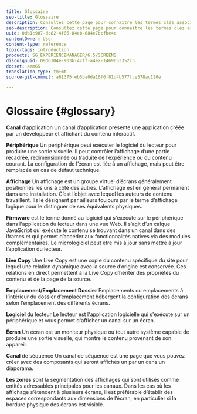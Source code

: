 ```yaml
---
title: Glossaire
seo-title: Glossaire
description: Consultez cette page pour connaître les termes clés associés à AEM Screens.
seo-description: Consultez cette page pour connaître les termes clés associés à AEM Screens.
uuid: 0db1c907-dc82-4f06-84eb-084e7bcfbe4c
contentOwner: User
content-type: reference
topic-tags: introduction
products: SG_EXPERIENCEMANAGER/6.5/SCREENS
discoiquuid: 09d6104e-903b-4cff-a4e2-1469653352c3
docset: aem65
translation-type: tm+mt
source-git-commit: a61375feb5ba0da16f6f81d4b577fce578ac120e

---
```



# Glossaire {#glossary}

**Canal** d’application Un canal d’application présente une application créée par un développeur et affichant du contenu interactif.

**Périphérique** Un périphérique peut exécuter le logiciel du lecteur pour produire une sortie visuelle. Il peut contrôler l’affichage d’une partie recadrée, redimensionnée ou traduite de l’expérience ou du contenu courant. La configuration de l’écran est liée à un affichage, mais peut être remplacée en cas de défaut technique.

**Affichage** Un affichage est un groupe virtuel d’écrans généralement positionnés les uns à côté des autres. L’affichage est en général permanent dans une installation. C’est l’objet avec lequel les auteurs de contenu travaillent. Ils le désignent par ailleurs toujours par le terme d’affichage logique pour le distinguer de ses équivalents physiques.

**Firmware** est le terme donné au logiciel qui s'exécute sur le périphérique dans l'application du lecteur dans une vue Web. Il s’agit d’un calque JavaScript qui exécute le contenu se trouvant dans un canal dans des iframes et qui permet d’accéder aux fonctionnalités natives via des modules complémentaires. Le micrologiciel peut être mis à jour sans mettre à jour l’application du lecteur.

**Live Copy** Une Live Copy est une copie du contenu spécifique du site pour lequel une relation dynamique avec la source d’origine est conservée. Ces relations en direct permettent à la Live Copy d’hériter des propriétés du contenu et de la page de la source.

**Emplacement/Emplacement Dossier** Emplacements ou emplacements à l’intérieur du dossier d’emplacement hébergent la configuration des écrans selon l’emplacement des différents écrans.

**Logiciel** du lecteur Le lecteur est l'application logicielle qui s'exécute sur un périphérique et vous permet d'afficher un canal sur un écran.

**Écran** Un écran est un moniteur physique ou tout autre système capable de produire une sortie visuelle, qui montre le contenu provenant de son appareil.

**Canal** de séquence Un canal de séquence est une page que vous pouvez créer avec des composants qui seront affichés un par un dans un diaporama.

**Les zones** sont la segmentation des affichages qui sont utilisés comme entités adressables principales pour les canaux. Dans les cas où les affichage s’étendent à plusieurs écrans, il est préférable d’établir des espaces correspondants aux dimensions de l’écran, en particulier si la bordure physique des écrans est visible.
